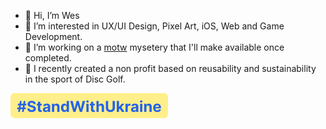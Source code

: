 - 👋 Hi, I’m Wes
- 👀 I’m interested in UX/UI Design, Pixel Art, iOS, Web and Game Development.
- 🦄 I’m working on a [motw](https://www.evilhat.com/home/monster-of-the-week/) mysetery that I'll make available once completed.
- 🌟 I recently created a non profit based on reusability and sustainability in the sport of Disc Golf.

[![Stand With Ukraine](https://raw.githubusercontent.com/vshymanskyy/StandWithUkraine/main/badges/StandWithUkraine.svg)](https://stand-with-ukraine.pp.ua)

<!---
shirkx/shirkx is a ✨ special ✨ repository because its `README.md` (this file) appears on your GitHub profile.
You can click the Preview link to take a look at your changes.
--->
